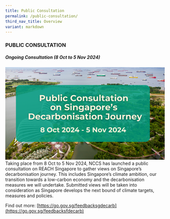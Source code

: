 ```yaml
---
title: Public Consultation
permalink: /public-consultation/
third_nav_title: Overview
variant: markdown
---
```

### PUBLIC CONSULTATION

##### Ongoing Consultation (8 Oct to 5 Nov 2024)
![](/images/EDM_Banner.png)
Taking place from 8 Oct to 5 Nov 2024, NCCS has launched a public consultation on REACH Singapore to gather views on Singapore’s decarbonisation journey. This includes Singapore’s climate ambition, our transition towards a low-carbon economy and the decarbonisation measures we will undertake. Submitted views will be taken into consideration as Singapore develops the next bound of climate targets, measures and policies.

Find out more:&nbsp;[https://go.gov.sg/feedbacksgdecarb](https://go.gov.sg/feedbacksfdecarb)